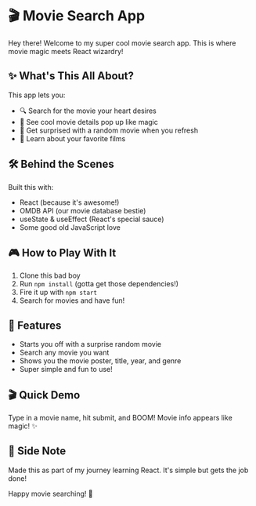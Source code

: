 # 🎬 Movie Search App

Hey there! Welcome to my super cool movie search app. This is where movie magic meets React wizardry! 

## ✨ What's This All About?

This app lets you:
- 🔍 Search for the movie your heart desires
- 🎥 See cool movie details pop up like magic
- 🎲 Get surprised with a random movie when you refresh
- 🎯 Learn about your favorite films

## 🛠 Behind the Scenes

Built this with:
- React (because it's awesome!)
- OMDB API (our movie database bestie)
- useState & useEffect (React's special sauce)
- Some good old JavaScript love

## 🎮 How to Play With It

1. Clone this bad boy
2. Run `npm install` (gotta get those dependencies!)
3. Fire it up with `npm start`
4. Search for movies and have fun!

## 🎨 Features

- Starts you off with a surprise random movie
- Search any movie you want
- Shows you the movie poster, title, year, and genre
- Super simple and fun to use!

## 🎬 Quick Demo

Type in a movie name, hit submit, and BOOM! Movie info appears like magic! ✨

## 📝 Side Note

Made this as part of my journey learning React. It's simple but gets the job done! 

Happy movie searching! 🍿